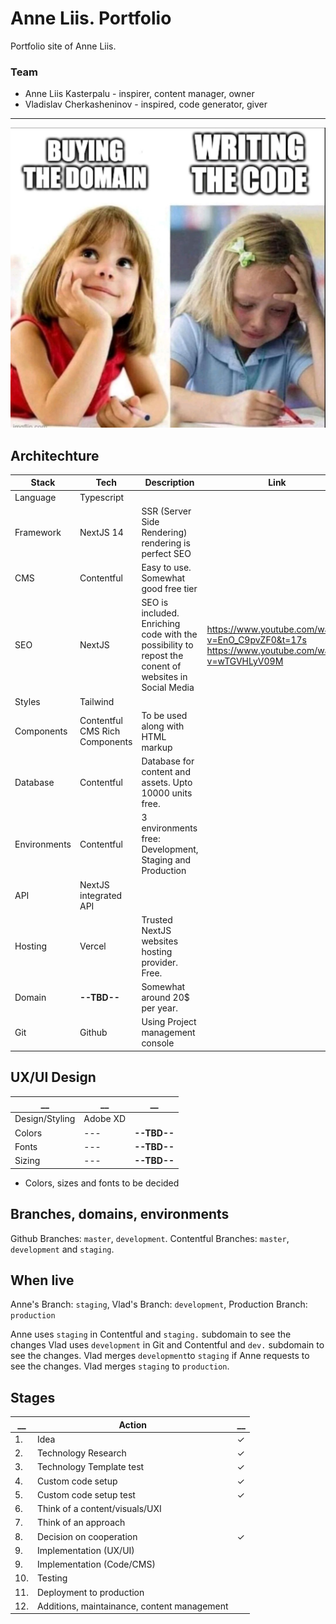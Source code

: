 # Anne Liis. Portfolio

Portfolio site of Anne Liis.

### Team

- Anne Liis Kasterpalu - inspirer, content manager, owner
- Vladislav Cherkasheninov - inspired, code generator, giver

---

![Image](/assets/images/IMAGE%202024-01-13%2010:37:28.jpg)

## Architechture

| Stack        | Tech                           | Description                                                                                           | Link                                                                                          |
| ------------ | ------------------------------ | ----------------------------------------------------------------------------------------------------- | --------------------------------------------------------------------------------------------- |
| Language     | Typescript                     |
| Framework    | NextJS 14                      | SSR (Server Side Rendering) rendering is perfect SEO                                                  |
| CMS          | Contentful                     | Easy to use. Somewhat good free tier                                                                  |
| SEO          | NextJS                         | SEO is included. Enriching code with the possibility to repost the conent of websites in Social Media | https://www.youtube.com/watch?v=EnO_C9pvZF0&t=17s https://www.youtube.com/watch?v=wTGVHLyV09M |
| Styles       | Tailwind                       |
| Components   | Contentful CMS Rich Components | To be used along with HTML markup                                                                     |
| Database     | Contentful                     | Database for content and assets. Upto 10000 units free.                                               |
| Environments | Contentful                     | 3 environments free: Development, Staging and Production                                              |
| API          | NextJS integrated API          |
| Hosting      | Vercel                         | Trusted NextJS websites hosting provider. Free.                                                       |
| Domain       | **--TBD--**                    | Somewhat around 20$ per year.                                                                         |
| Git          | Github                         | Using Project management console                                                                      |

## UX/UI Design

| \_\_           | \_\_     | \_\_        |
| -------------- | -------- | ----------- |
| Design/Styling | Adobe XD |             |
| Colors         | ---      | **--TBD--** |
| Fonts          | ---      | **--TBD--** |
| Sizing         | ---      | **--TBD--** |

- Colors, sizes and fonts to be decided

## Branches, domains, environments

Github Branches: `master`, `development`.
Contentful Branches: `master`, `development` and `staging`.

## When live

Anne's Branch: `staging`,
Vlad's Branch: `development`,
Production Branch: `production`

Anne uses `staging` in Contentful and `staging.` subdomain to see the changes
Vlad uses `development` in Git and Contentful and `dev.` subdomain to see the changes.
Vlad merges `development`to `staging` if Anne requests to see the changes. Vlad merges `staging` to `production`.

## Stages

| \_\_ | Action                                      | \_\_ |
| ---- | ------------------------------------------- | ---- |
| 1.   | Idea                                        | ✓    |
| 2.   | Technology Research                         | ✓    |
| 3.   | Technology Template test                    | ✓    |
| 4.   | Custom code setup                           | ✓    |
| 5.   | Custom code setup test                      | ✓    |
| 6.   | Think of a content/visuals/UXI              |      |
| 7.   | Think of an approach                        |      |
| 8.   | Decision on cooperation                     | ✓    |
| 9.   | Implementation (UX/UI)                      |      |
| 9.   | Implementation (Code/CMS)                   |      |
| 10.  | Testing                                     |      |
| 11.  | Deployment to production                    |      |
| 12.  | Additions, maintainance, content management |      |
